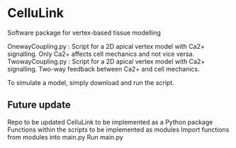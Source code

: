 # CelluLink
Software package for vertex-based tissue modelling

OnewayCoupling.py : Script for a 2D apical vertex model with Ca2+ signalling. Only Ca2+ affects cell mechanics and not vice versa.
TwowayCoupling.py : Script for a 2D apical vertex model with Ca2+ signalling. Two-way feedback between Ca2+ and cell mechanics.

To simulate a model, simply download and run the script.

Future update
-------------
Repo to be updated 
CelluLink to be implemented as a Python package
Functions within the scripts to be implemented as modules
Import functions from modules into main.py
Run main.py
